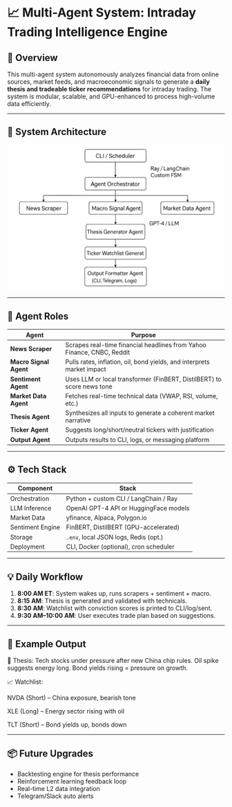 # 📈 Multi-Agent System: Intraday Trading Intelligence Engine

## 🚀 Overview

This multi-agent system autonomously analyzes financial data from online sources, market feeds, and macroeconomic signals to generate a **daily thesis and tradeable ticker recommendations** for intraday trading. The system is modular, scalable, and GPU-enhanced to process high-volume data efficiently.

---

## 🧠 System Architecture


![System Architecture](./images/system_arch.png)





---

## 🧩 Agent Roles

| Agent                 | Purpose                                                                 |
|----------------------|-------------------------------------------------------------------------|
| **News Scraper**      | Scrapes real-time financial headlines from Yahoo Finance, CNBC, Reddit |
| **Macro Signal Agent**| Pulls rates, inflation, oil, bond yields, and interprets market impact |
| **Sentiment Agent**   | Uses LLM or local transformer (FinBERT, DistilBERT) to score news tone |
| **Market Data Agent** | Fetches real-time technical data (VWAP, RSI, volume, etc.)              |
| **Thesis Agent**      | Synthesizes all inputs to generate a coherent market narrative          |
| **Ticker Agent**      | Suggests long/short/neutral tickers with justification                  |
| **Output Agent**      | Outputs results to CLI, logs, or messaging platform                     |

---

## ⚙️ Tech Stack

| Component        | Stack                                  |
|------------------|----------------------------------------|
| Orchestration     | Python + custom CLI / LangChain / Ray |
| LLM Inference     | OpenAI GPT-4 API or HuggingFace models|
| Market Data       | yfinance, Alpaca, Polygon.io           |
| Sentiment Engine  | FinBERT, DistilBERT (GPU-accelerated) |
| Storage           | `.env`, local JSON logs, Redis (opt.) |
| Deployment        | CLI, Docker (optional), cron scheduler|

---

## 💡 Daily Workflow

1. **8:00 AM ET**: System wakes up, runs scrapers + sentiment + macro.
2. **8:15 AM**: Thesis is generated and validated with technicals.
3. **8:30 AM**: Watchlist with conviction scores is printed to CLI/log/sent.
4. **9:30 AM–10:00 AM**: User executes trade plan based on suggestions.

---

## 📌 Example Output

📝 Thesis: Tech stocks under pressure after new China chip rules. Oil spike suggests energy long. Bond yields rising = pressure on growth.

📈 Watchlist:

NVDA (Short) – China exposure, bearish tone

XLE (Long) – Energy sector rising with oil

TLT (Short) – Bond yields up, bonds down


---

## 📦 Future Upgrades

- Backtesting engine for thesis performance
- Reinforcement learning feedback loop
- Real-time L2 data integration
- Telegram/Slack auto alerts
